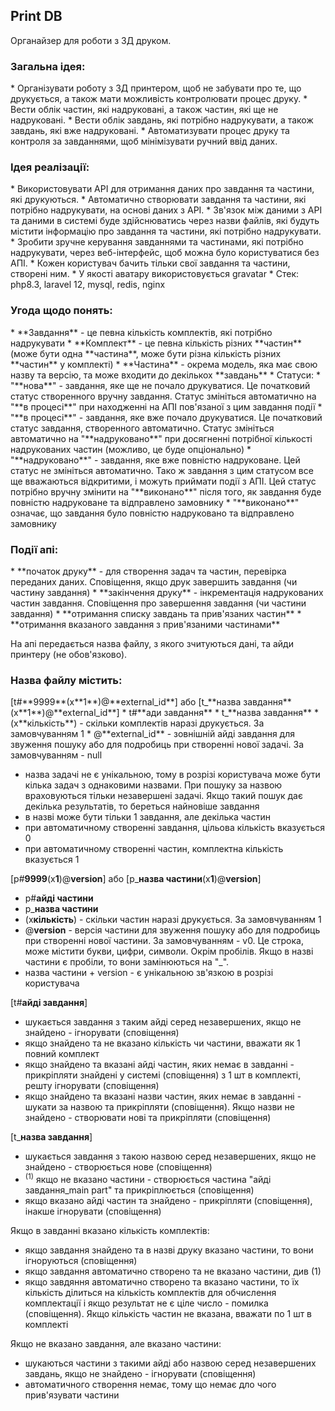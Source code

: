 ## Print DB

Органайзер для роботи з 3Д друком.

<h3>Загальна ідея:</h3>
* Організувати роботу з 3Д принтером, щоб не забувати про те, що друкується, а також мати можливість контролювати процес друку.
* Вести облік частин, які надруковані, а також частин, які ще не надруковані.
* Вести облік завдань, які потрібно надрукувати, а також завдань, які вже надруковані.
* Автоматизувати процес друку та контроля за завданнями, щоб мінімізувати ручний ввід даних.

<h3>Ідея реалізації:</h3>
* Використовувати API для отримання даних про завдання та частини, які друкуються.
* Автоматично створювати завдання та частини, які потрібно надрукувати, на основі даних з API.
* Зв'язок між даними з API та даними в системі буде здійснюватись через назви файлів, які будуть містити інформацію про завдання та частини, які потрібно надрукувати.
* Зробити зручне керування завданнями та частинами, які потрібно надрукувати, через веб-інтерфейс, щоб можна було користуватися без АПІ.
* Кожен користувач бачить тільки свої завдання та частини, створені ним.
* У якості аватару використовується gravatar
* Стек: php8.3, laravel 12, mysql, redis, nginx

<h3>Угода щодо понять:</h3>
* **Завдання** - це певна кількість комплектів, які потрібно надрукувати
* **Комплект** - це певна кількість різних **частин** (може бути одна **частина**, може бути різна кількість різних **частин** у комплекті)
* **Частина** - окрема модель, яка має свою назву та версію, та може входити до декількох **завдань**
* Статуси:
  * "**нова**" - завдання, яке ще не почало друкуватися. Це початковий статус створенного вручну завдання. Статус змініться автоматично на "**в процесі**" при находженні на АПІ пов'язаної з цим завдання події
  * "**в процесі**" - завдання, яке вже почало друкуватися. Це початковий статус завдання, створенного автоматично. Статус змініться автоматично на "**надруковано**" при досягненні потрібної кількості надрукованих частин (можливо, це буде опціонально)
  * "**надруковано**" - завдання, яке вже повністю надруковане. Цей статус не змініться автоматично. Тако ж завдання з цим статусом все ще вважаються відкритими, і можуть приймати події з АПІ. Цей статус потрібно вручну змінити на "**виконано**" після того, як завдання буде повністю надруковане та відправлено замовнику
  * "**виконано**" означає, що завдання було повністю надруковано та відправлено замовнику 

<h3>Події апі:</h3>
* **початок друку** - для створення задач та частин, перевірка переданих даних. Сповіщення, якщо друк завершить завдання (чи частину завдання)
* **закінчення друку** - інкрементація надрукованих частин завдання. Сповіщення про завершення завдання (чи частини завдання)
* **отримання списку завдань та прив'язаних частин**
* **отримання вказаного завдання з прив'язаними частинами**

На апі передається назва файлу, з якого зчитуються дані, та айди принтеру (не обов'язково).

<h3>Назва файлу містить:</h3>
[t#**9999**(x**1**)@**external_id**] або [t_**назва завдання**(x**1**)@**external_id**]
* t#**ади завдання**
* t_**назва завдання**
* (x**кількість**) - скільки комплектів наразі друкується. За замовчуванням 1
* @**external_id** - зовнішній айді завдання для звуження пошуку або для подробиць при створенні нової задачі. За замовчуванням - null

* назва задачі не є унікальною, тому в розрізі користувача може бути кілька задач з однаковими назвами. При пошуку за назвою враховуються тільки незавершені задачі. Якщо такий пошук дає декілька результатів, то береться найновіше завдання
* в назві може бути тільки 1 завдання, але декілька частин
* при автоматичному створенні завдання, цільова кількість вказується 0
* при автоматичному створенні частин, комплектна кількість вказується 1

[p#**9999**(x**1**)@**version**] або [p_**назва частини**(x**1**)@**version**]
* p#**айді частини**
* p_**назва частини**
* (x**кількість**) - скільки частин наразі друкується. За замовчуванням 1
* @**version** - версія частини для звуження пошуку або для подробиць при створенні нової частини. За замовчуванням - v0. Це строка, може містити букви, цифри, символи. Окрім пробілів. Якщо в назві частини є пробіли, то вони замінюються на "_".
* назва частини + version - є унікальною зв'язкою в розрізі користувача

[t#**айді завдання**]
* шукається завдання з таким айді серед незавершених, якщо не знайдено - ігнорувати (сповіщення)
* якщо знайдено та не вказано кількість чи частини, вважати як 1 повний комплект
* якщо знайдено та вказані айді частин, яких немає в завданні - прикріпляти знайдені у системі (сповіщення) з 1 шт в комплекті, решту ігнорувати (сповіщення)
* якщо знайдено та вказані назви частин, яких немає в завданні - шукати за назвою та прикріпляти (сповіщення). Якщо назви не знайдено - створювати нові та прикріпляти (сповіщення)

[t_**назва завдання**]
* шукається завдання з такою назвою серед незавершених, якщо не знайдено - створюється нове (сповіщення)
* <sup>(1)</sup> якщо не вказано частини - створюється частина "айді завдання_main part" та прикріплюється (сповіщення)
* якщо вказано айді частин та знайдено - прикріпляти (сповіщення), інакше ігнорувати (сповіщення)

Якщо в завданні вказано кількість комплектів:
* якщо завдання знайдено та в назві друку вказано частини, то вони ігноруються (сповіщення)
* якщо завдання автоматично створено та не вказано частини, див (1)
* якщо завдяння автоматично створено та вказано частини, то їх кількість ділиться на кількість комплектів для обчислення комплектації і якщо результат не є ціле число - помилка (сповіщення). Якщо кількість частин не вказана, вважати по 1 шт в комплекті

Якщо не вказано завдання, але вказано частини:
* шукаються частини з такими айді або назвою серед незавершених завдань, якщо не знайдено - ігнорувати (сповіщення)
* автоматичного створення немає, тому що немає дло чого прив'язувати частини
